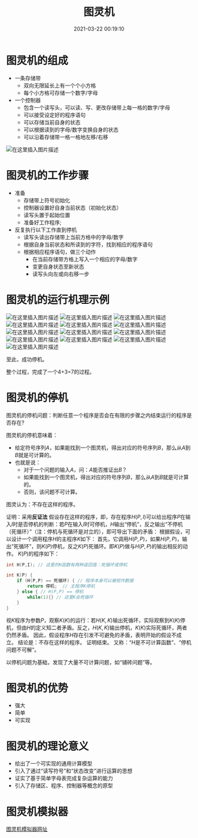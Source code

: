 ﻿---
title: 图灵机
date: 2021-03-22 00:19:10
tags:
- 图灵机
- 计算理论
categories:
- 计算机科学基础
---

# 图灵机的组成
- 一条存储带
  - 双向无限延长上有一个个小方格
  - 每个小方格可存储一个数字/字母
- 一个控制器
  - 包含一个读写头，可以读、写、更改存储带上每一格的数字/字母
  - 可以接受设定好的程序语句
  - 可以存储当前自身的状态
  - 可以根据读到的字母/数字变换自身的状态
  - 可以沿着存储带一格一格地左移/右移

![在这里插入图片描述](../../images/计算机科学基础/图灵机/1.png)

# 图灵机的工作步骤
- 准备
  - 存储带上符号初始化
  - 控制器设置好自身当前状态（初始化状态）
  - 读写头置于起始位置
  - 准备好工作程序;
- 反复执行以下工作直到停机
  - 读写头读出存储带上当前方格中的字母/数字
  - 根据自身当前状态和所读到的字符，找到相应的程序语句
  - 根据相应程序语句，做三个动作
    - 在当前存储带方格上写入一个相应的字母/数字
    - 变更自身状态至新状态
    - 读写头向左或向右移一步


# 图灵机的运行机理示例

![在这里插入图片描述](../../images/计算机科学基础/图灵机/2.png)
![在这里插入图片描述](../../images/计算机科学基础/图灵机/3.png)
![在这里插入图片描述](../../images/计算机科学基础/图灵机/4.png)
![在这里插入图片描述](../../images/计算机科学基础/图灵机/5.png)
![在这里插入图片描述](../../images/计算机科学基础/图灵机/6.png)
![在这里插入图片描述](../../images/计算机科学基础/图灵机/7.png)
![在这里插入图片描述](../../images/计算机科学基础/图灵机/8.png)
![在这里插入图片描述](../../images/计算机科学基础/图灵机/9.png)
![在这里插入图片描述](../../images/计算机科学基础/图灵机/10.png)
![在这里插入图片描述](../../images/计算机科学基础/图灵机/11.png)
![在这里插入图片描述](../../images/计算机科学基础/图灵机/12.png)
![在这里插入图片描述](../../images/计算机科学基础/图灵机/13.png)
![在这里插入图片描述](../../images/计算机科学基础/图灵机/14.png)

至此，成功停机。

整个过程，完成了一个4+3=7的过程。

# 图灵机的停机

图灵机的停机问题：判断任意一个程序是否会在有限的步骤之内结束运行的程序是否存在?

图灵机的停机意味着：
- 给定符号序列$A$，如果能找到一个图灵机，得出对应的符号序列$B$，那么从$A$到$B$就是可计算的。
- 也就是说：
  - 对于一个问题的输入$A$，问：$A$能否推证出$B$？
  - 如果能找到一个图灵机，得出对应的符号序列$B$，那么从$A$到$B$就是可计算的。
  - 否则，该问题不可计算。

图灵认为：不存在这样的程序。

证明：采用**反证法**
假设存在这样的程序，即，存在程序$H(P,I)$可以给出程序$P$在输入$I$时是否停机的判断：若$P$在输入$I$时可停机，$H$输出“停机”，反之输出“不停机（死循环）”（注：停机与死循环是对立的），即可导出下面的矛盾：
根据假设，可以设计一个调用程序$H$的主程序$K$如下：
首先，它调用$H(P,P)$，如果$H(P,P)$，输出“死循环”，则$K(P)$停机，反之$K(P)$死循环。即$K(P)$做与$H(P,P)$的输出相反的动作。
$K(P)$的程序如下：
```c
int H(P,I); // 这里的H函数有两种返回值：死循环或停机

int K(P) {
    if (H(P,P) == 死循环) { // 程序本身可以被视作数据
        return 停机;  // 主程序K停机
    } else { // H(P,P) == 停机
        while(1){} // 这里K会死循环
    }
}
```
视$K$程序为参数$P$，观察$K(K)$的运行：若$H(K , K)$输出死循环，实际观察到$K(K)$停机，但由$H$的定义知二者矛盾。反之，$H(K, K)$输出停机，$K(K)$实际死循环，两者仍然矛盾。
因此，假设程序$H$存在引发不可避免的矛盾，表明开始的假设不成立。
结论是：不存在这样的程序。
证明结束。
又称：“$H$是不可计算函数”、“停机问题不可解”。

以停机问题为基础，发现了大量不可计算问题，如“铺砖问题”等。

# 图灵机的优势

- 强大
- 简单
- 可实现

# 图灵机的理论意义

- 给出了一个可实现的通用计算模型
- 引入了通过“读写符号”和“状态改变”进行运算的思想
- 证实了基于简单字母表完成复杂运算的能力
- 引入了存储区、程序、控制器等概念的原型

# 图灵机模拟器

[图灵机模拟器网址](http://morphett.info/turing/turing.html)


